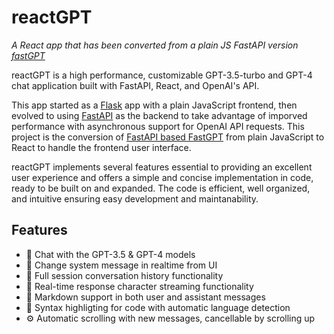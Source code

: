 # reactGPT
*A React app that has been converted from a plain JS FastAPI version [fastGPT](https://github.com/AVGVSTVS96/FastGPT)*

reactGPT is a high performance, customizable GPT-3.5-turbo and GPT-4 chat application built with FastAPI, React, and OpenAI's API. 

This app started as a [Flask](https://github.com/AVGVSTVS96/flaskGPT) app with a plain JavaScript frontend, then evolved to using [FastAPI](https://github.com/AVGVSTVS96/FastGPT) as the backend to take advantage of imporved performance with asynchronous support for OpenAI API requests. This project is the conversion of [FastAPI based FastGPT](https://github.com/AVGVSTVS96/FastGPT) from plain JavaScript to React to handle the frontend user interface.

reactGPT implements several features essential to providing an excellent user experience and offers a simple and concise implementation in code, ready to be built on and expanded. The code is efficient, well organized, and intuitive ensuring easy development and maintanability.

## Features
- 🤖 Chat with the GPT-3.5 & GPT-4 models
- 🧰 Change system message in realtime from UI
- 📝 Full session conversation history functionality
- 💬 Real-time response character streaming functionality
- 🧩 Markdown support in both user and assistant messages
- 🎨 Syntax highligting for code with automatic language detection
- ⚙️ Automatic scrolling with new messages, cancellable by scrolling up 